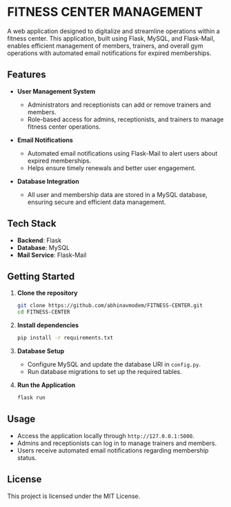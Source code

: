 # FITNESS CENTER MANAGEMENT

A web application designed to digitalize and streamline operations within a fitness center. This application, built using Flask, MySQL, and Flask-Mail, enables efficient management of members, trainers, and overall gym operations with automated email notifications for expired memberships.

## Features

- **User Management System**  
  - Administrators and receptionists can add or remove trainers and members.
  - Role-based access for admins, receptionists, and trainers to manage fitness center operations.
  
- **Email Notifications**  
  - Automated email notifications using Flask-Mail to alert users about expired memberships.
  - Helps ensure timely renewals and better user engagement.

- **Database Integration**  
  - All user and membership data are stored in a MySQL database, ensuring secure and efficient data management.

## Tech Stack

- **Backend**: Flask
- **Database**: MySQL
- **Mail Service**: Flask-Mail

## Getting Started

1. **Clone the repository**  
   ```bash
   git clone https://github.com/abhinavmodem/FITNESS-CENTER.git
   cd FITNESS-CENTER
   ```

2. **Install dependencies**  
   ```bash
   pip install -r requirements.txt
   ```

3. **Database Setup**  
   - Configure MySQL and update the database URI in `config.py`.
   - Run database migrations to set up the required tables.

4. **Run the Application**  
   ```bash
   flask run
   ```

## Usage

- Access the application locally through `http://127.0.0.1:5000`.
- Admins and receptionists can log in to manage trainers and members.
- Users receive automated email notifications regarding membership status.

## License

This project is licensed under the MIT License.
